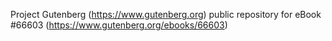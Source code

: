 Project Gutenberg (https://www.gutenberg.org) public repository for
eBook #66603 (https://www.gutenberg.org/ebooks/66603)
